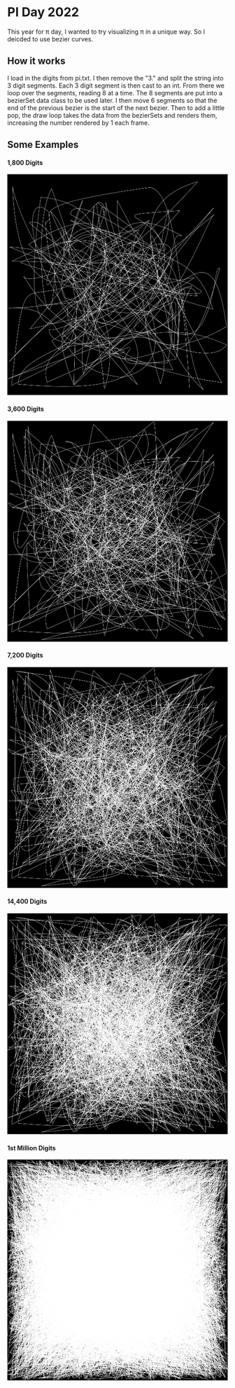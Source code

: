 # PI Day 2022

This year for π day, I wanted to try visualizing π in a unique way. So I deicded to use bezier curves. 

## How it works

I load in the digits from pi.txt. I then remove the "3." and split the string into 3 digit segments.
Each 3 digit segment is then cast to an int. From there we loop over the segments, reading 8 at a time.
The 8 segments are put into a bezierSet data class to be used later. I then move 6 segments so that the
end of the previous bezier is the start of the next bezier. Then to add a little pop, the draw loop takes
the data from the bezierSets and renders them, increasing the number rendered by 1 each frame.

## Some Examples

#### 1,800 Digits
![100 digit render](pi_100.png)

#### 3,600 Digits
![200 digit render](pi_200.png)

#### 7,200 Digits
![400 digit render](pi_400.png)

#### 14,400 Digits
![800 digit render](pi_800.png)

#### 1st Million Digits
![1 Million digit render](pi_all.png)
